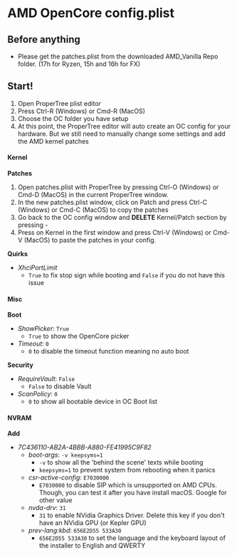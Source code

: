 # AMD OpenCore config.plist

## Before anything

* Please get the patches.plist from the downloaded AMD_Vanilla Repo folder. \(17h for Ryzen, 15h and 16h for FX\)

## Start!

1. Open ProperTree plist editor
2. Press Ctrl-R \(Windows\) or Cmd-R \(MacOS\)
3. Choose the OC folder you have setup
4. At this point, the ProperTree editor will auto create an OC config for your hardware. But we still need to manually change some settings and add the AMD kernel patches

<!-- tabs:start -->

#### **Kernel**

**Patches**

1. Open patches.plist with ProperTree by pressing Ctrl-O \(Windows\) or Cmd-D \(MacOS\) in the current ProperTree window.
2. In the new patches.plist window, click on Patch and press Ctrl-C \(Windows\) or Cmd-C \(MacOS\) to copy the patches
3. Go back to the OC config window and **DELETE** Kernel/Patch section by pressing -
4. Press on Kernel in the first window and press Ctrl-V \(Windows\) or Cmd-V \(MacOS\) to paste the patches in your config.

**Quirks**

- *XhciPortLimit*
    - `True` to fix stop sign while booting and `False` if you do not have this issue

#### **Misc**

**Boot**
- *ShowPicker*: `True`
    -  `True` to show the OpenCore picker
- *Timeout*: `0`
    - `0` to disable the timeout function meaning no auto boot

**Security**
- *RequireVault*: `False`
    - `False` to disable Vault
- *ScanPolicy*: `0`
    - `0` to show all bootable device in OC Boot list

#### **NVRAM**

**Add**
- *7C436110-AB2A-4BBB-A880-FE41995C9F82*
    - *boot-args*: `-v keepsyms=1`
        - `-v` to show all the 'behind the scene' texts while booting
        - `keepsyms=1` to prevent system from rebooting when it panics
    - *csr-active-config*: `E7030000`
        - `E7030000` to disable SIP which is unsupported on AMD CPUs. Though, you can test it after you have install macOS. Google for other value
    - *nvda-drv*: `31`
        - `31` to enable NVidia Graphics Driver. Delete this key if you don't have an NVidia GPU \(or Kepler GPU\)
    - *prev-lang:kbd*: `656E2D55 533A30`
        - `656E2D55 533A30` to set the language and the keyboard layout of the installer to English and QWERTY

<!-- tabs:end -->
